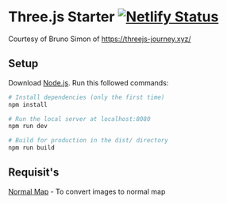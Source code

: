 # Three.js Starter [![Netlify Status](https://api.netlify.com/api/v1/badges/cb4526ae-4d1a-4358-9e05-afd39603071e/deploy-status)](https://app.netlify.com/sites/mahota-3d-sphere/deploys)

Courtesy of Bruno Simon of https://threejs-journey.xyz/

## Setup

Download [Node.js](https://nodejs.org/en/download/).
Run this followed commands:

```bash
# Install dependencies (only the first time)
npm install

# Run the local server at localhost:8080
npm run dev

# Build for production in the dist/ directory
npm run build
```

## Requisit's

[Normal Map](https://cpetry.github.io/NormalMap-Online/) - To convert images to normal map

